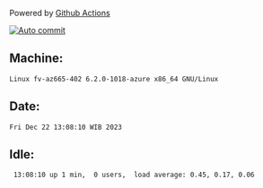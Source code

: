Powered by [Github Actions](https://github.com/features/actions)

[![Auto commit](https://github.com/hiage/workstation/workflows/Auto%20commit/badge.svg)](https://github.com/hiage/workstation/actions?query=workflow%3A%22Auto+commit%22)

## Machine:
```
Linux fv-az665-402 6.2.0-1018-azure x86_64 GNU/Linux
```
## Date:
```
Fri Dec 22 13:08:10 WIB 2023
```
## Idle:
```
 13:08:10 up 1 min,  0 users,  load average: 0.45, 0.17, 0.06
```
